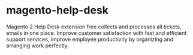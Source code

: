 # magento-help-desk
Magento 2 Help Desk extension free collects and processes all tickets, emails in one place. Improve customer satisfaction with fast and efficient support services, improve employee productivity by organizing and arranging work perfectly.
